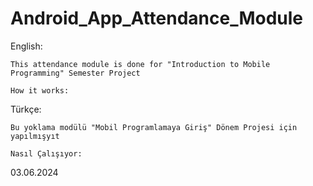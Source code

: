 # Android_App_Attendance_Module
English:

    This attendance module is done for "Introduction to Mobile Programming" Semester Project

    How it works: 

Türkçe:
    
    Bu yoklama modülü "Mobil Programlamaya Giriş" Dönem Projesi için yapılmışyıt

    Nasıl Çalışıyor:
  
03.06.2024
